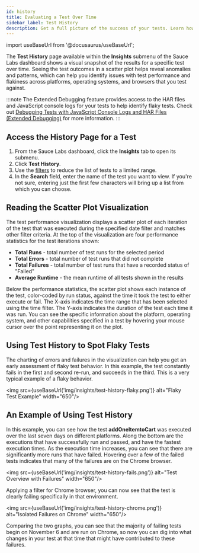 ```yaml
---
id: history
title: Evaluating a Test Over Time
sidebar_label: Test History
description: Get a full picture of the success of your tests. Learn how to look at a test's history across a variety of metrics to diagnose failure patterns.
---
```

import useBaseUrl from '@docusaurus/useBaseUrl';

The **Test History** page available within the **Insights** submenu of the Sauce Labs dashboard shows a visual snapshot of the results for a specific test over time. Seeing the test outcomes in a scatter plot helps reveal anomalies and patterns, which can help you identify issues with test performance and flakiness across platforms, operating systems, and browsers that you test against.

:::note
The Extended Debugging feature provides access to the HAR files and JavaScript console logs for your tests to help identify flaky tests. Check out [Debugging Tests with JavaScript Console Logs and HAR Files (Extended Debugging)](/insights/debug) for more information.
:::

## Access the History Page for a Test

1. From the Sauce Labs dashboard, click the **Insights** tab to open its submenu.
1. Click **Test History**.
1. Use the [filters](scope.md#using-filters-to-adjust-the-scope-of-your-data) to reduce the list of tests to a limited range.
1. In the **Search** field, enter the name of the test you want to view.  If you're not sure, entering just the first few characters will bring up a list from which you can choose.

## Reading the Scatter Plot Visualization

The test performance visualization displays a scatter plot of each iteration of the test that was executed during the specified date filter and matches other filter criteria. At the top of the visualization are four performance statistics for the test iterations shown:

* **Total Runs** - total number of test runs for the selected period
* **Total Errors** - total number of test runs that did not complete
* **Total Failures** - total number of test runs that have a recorded status of "Failed"
* **Average Runtime** - the mean runtime of all tests shown in the results

Below the performance statistics, the scatter plot shows each instance of the test, color-coded by run status, against the time it took the test to either execute or fail. The X-axis indicates the time range that has been selected using the time filter. The Y-axis indicates the duration of the test each time it was run. You can see the specific information about the platform, operating system, and other capabilities specified in a test by hovering your mouse cursor over the point representing it on the plot.

## Using Test History to Spot Flaky Tests

The charting of errors and failures in the visualization can help you get an early assessment of flaky test behavior. In this example, the test constantly fails in the first and second re-run, and succeeds in the third.  This is a very typical example of a flaky behavior.

<img src={useBaseUrl('img/insights/test-history-flaky.png')} alt="Flaky Test Example" width="650"/>

## An Example of Using Test History

In this example, you can see how the test **addOneItemtoCart** was executed over the last seven days on different platforms. Along the bottom are the executions that have successfully run and passed, and have the fastest execution times. As the execution time increases, you can see that there are significantly more runs that have failed. Hovering over a few of the failed tests indicates that many of the failures are on the Chrome browser.

<img src={useBaseUrl('img/insights/test-history-fails.png')} alt="Test Overview with Failures" width="650"/>

Applying a filter for Chrome browser, you can now see that the test is clearly failing specifically in that environment.

<img src={useBaseUrl('img/insights/test-history-chrome.png')} alt="Isolated Failures on Chrome" width="650"/>

Comparing the two graphs, you can see that the majority of failing tests begin on November 6 and are run on Chrome, so now you can dig into what changes in your test at that time that might have contributed to these failures.

